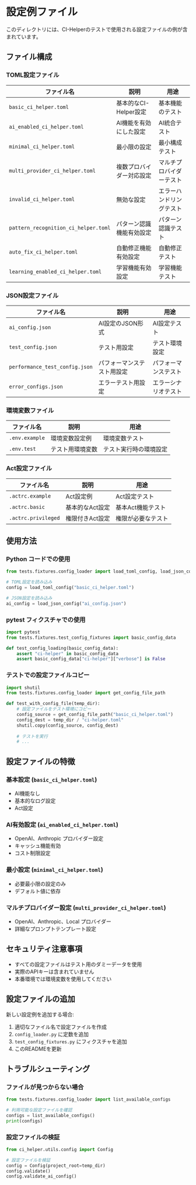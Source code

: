 # 設定例ファイル

このディレクトリには、CI-Helperのテストで使用される設定ファイルの例が含まれています。

## ファイル構成

### TOML設定ファイル

| ファイル名 | 説明 | 用途 |
|-----------|------|------|
| `basic_ci_helper.toml` | 基本的なCI-Helper設定 | 基本機能のテスト |
| `ai_enabled_ci_helper.toml` | AI機能を有効にした設定 | AI統合テスト |
| `minimal_ci_helper.toml` | 最小限の設定 | 最小構成テスト |
| `multi_provider_ci_helper.toml` | 複数プロバイダー対応設定 | マルチプロバイダーテスト |
| `invalid_ci_helper.toml` | 無効な設定 | エラーハンドリングテスト |
| `pattern_recognition_ci_helper.toml` | パターン認識機能有効設定 | パターン認識テスト |
| `auto_fix_ci_helper.toml` | 自動修正機能有効設定 | 自動修正テスト |
| `learning_enabled_ci_helper.toml` | 学習機能有効設定 | 学習機能テスト |

### JSON設定ファイル

| ファイル名 | 説明 | 用途 |
|-----------|------|------|
| `ai_config.json` | AI設定のJSON形式 | AI設定テスト |
| `test_config.json` | テスト用設定 | テスト環境設定 |
| `performance_test_config.json` | パフォーマンステスト用設定 | パフォーマンステスト |
| `error_configs.json` | エラーテスト用設定 | エラーシナリオテスト |

### 環境変数ファイル

| ファイル名 | 説明 | 用途 |
|-----------|------|------|
| `.env.example` | 環境変数設定例 | 環境変数テスト |
| `.env.test` | テスト用環境変数 | テスト実行時の環境設定 |

### Act設定ファイル

| ファイル名 | 説明 | 用途 |
|-----------|------|------|
| `.actrc.example` | Act設定例 | Act設定テスト |
| `.actrc.basic` | 基本的なAct設定 | 基本Act機能テスト |
| `.actrc.privileged` | 権限付きAct設定 | 権限が必要なテスト |

## 使用方法

### Python コードでの使用

```python
from tests.fixtures.config_loader import load_toml_config, load_json_config

# TOML設定を読み込み
config = load_toml_config("basic_ci_helper.toml")

# JSON設定を読み込み
ai_config = load_json_config("ai_config.json")
```

### pytest フィクスチャでの使用

```python
import pytest
from tests.fixtures.test_config_fixtures import basic_config_data

def test_config_loading(basic_config_data):
    assert "ci-helper" in basic_config_data
    assert basic_config_data["ci-helper"]["verbose"] is False
```

### テストでの設定ファイルコピー

```python
import shutil
from tests.fixtures.config_loader import get_config_file_path

def test_with_config_file(temp_dir):
    # 設定ファイルをテスト環境にコピー
    config_source = get_config_file_path("basic_ci_helper.toml")
    config_dest = temp_dir / "ci-helper.toml"
    shutil.copy(config_source, config_dest)
    
    # テストを実行
    # ...
```

## 設定ファイルの特徴

### 基本設定 (`basic_ci_helper.toml`)

- AI機能なし
- 基本的なログ設定
- Act設定

### AI有効設定 (`ai_enabled_ci_helper.toml`)

- OpenAI、Anthropic プロバイダー設定
- キャッシュ機能有効
- コスト制限設定

### 最小設定 (`minimal_ci_helper.toml`)

- 必要最小限の設定のみ
- デフォルト値に依存

### マルチプロバイダー設定 (`multi_provider_ci_helper.toml`)

- OpenAI、Anthropic、Local プロバイダー
- 詳細なプロンプトテンプレート設定

## セキュリティ注意事項

- すべての設定ファイルはテスト用のダミーデータを使用
- 実際のAPIキーは含まれていません
- 本番環境では環境変数を使用してください

## 設定ファイルの追加

新しい設定例を追加する場合:

1. 適切なファイル名で設定ファイルを作成
2. `config_loader.py` に定数を追加
3. `test_config_fixtures.py` にフィクスチャを追加
4. このREADMEを更新

## トラブルシューティング

### ファイルが見つからない場合

```python
from tests.fixtures.config_loader import list_available_configs

# 利用可能な設定ファイルを確認
configs = list_available_configs()
print(configs)
```

### 設定ファイルの検証

```python
from ci_helper.utils.config import Config

# 設定ファイルを検証
config = Config(project_root=temp_dir)
config.validate()
config.validate_ai_config()
```
